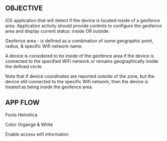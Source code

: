 OBJECTIVE
--------------
iOS application that will detect if the device is located inside of a geofence area.
Application activity should provide controls to configure the geofence area and display current status: inside OR outside.


Geofence area -  is defined as a combination of 
some geographic point, radius, 
& specific Wifi network name.

A device is considered to be inside of the geofence area if the device 
is connected to the specified WiFi network 
or remains geographically inside the defined circle.

Note that if device coordinates are reported outside of the zone, but the device still connected to the specific Wifi network, then the device is treated as being inside the geofence area.




APP FLOW
-------------
Fonts
Helvetica  

Color 
Organge & White







Enable access wifi information



















